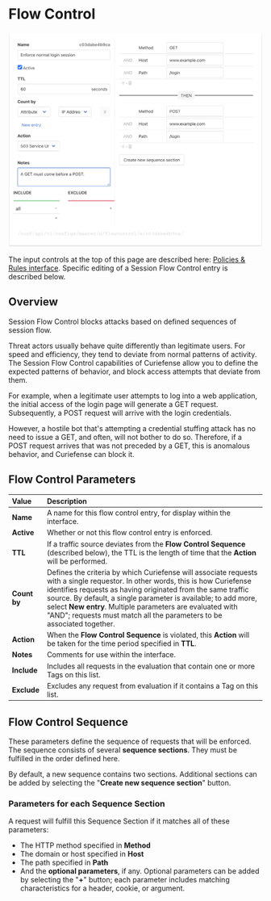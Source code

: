 # Flow Control

![](../../.gitbook/assets/screen-shot-2021-02-25-at-10.36.42-pm.png)

The input controls at the top of this page are described here: [Policies & Rules](./#document-editor-interface)[ interface](./#document-editor-interface). Specific editing of a Session Flow Control entry is described below.

## Overview

Session Flow Control blocks attacks based on defined sequences of session flow.

Threat actors usually behave quite differently than legitimate users. For speed and efficiency, they tend to deviate from normal patterns of activity. The Session Flow Control capabilities of Curiefense allow you to define the expected patterns of behavior, and block access attempts that deviate from them.

For example, when a legitimate user attempts to log into a web application, the initial access of the login page will generate a GET request. Subsequently, a POST request will arrive with the login credentials. 

However, a hostile bot that's attempting a credential stuffing attack has no need to issue a GET, and often, will not bother to do so. Therefore, if a POST request arrives that was not preceded by a GET, this is anomalous behavior, and Curiefense can block it.

## Flow Control Parameters

| Value | Description |
| :--- | :--- |
| **Name** | A name for this flow control entry, for display within the interface. |
| **Active** | Whether or not this flow control entry is enforced. |
| **TTL** | If a traffic source deviates from the **Flow Control Sequence** \(described below\), the TTL is the length of time that the **Action** will be performed. |
| **Count** **by** | Defines the criteria by which Curiefense will associate requests with a single requestor. In other words, this is how Curiefense identifies requests as having originated from the same traffic source. By default, a single parameter is available; to add more, select **New entry**. Multiple parameters are evaluated with "AND"; requests must match all the parameters to be associated together.  |
| **Action** | When the **Flow Control Sequence** is violated, this **Action** will be taken for the time period specified in **TTL**. |
| **Notes** | Comments for use within the interface. |
| **Include** | Includes all requests in the evaluation that contain one or more Tags on this list. |
| **Exclude** | Excludes any request from evaluation if it contains a Tag on this list. |

## Flow Control Sequence

These parameters define the sequence of requests that will be enforced. The sequence consists of several **sequence sections**. They must be fulfilled in the order defined here.

By default, a new sequence contains two sections. Additional sections can be added by selecting the "**Create new sequence section**" button.

### Parameters for each Sequence Section

A request will fulfill this Sequence Section if it matches all of these parameters:

* The HTTP method specified in **Method**
* The domain or host specified in **Host**
* The path specified in **Path**
* And the **optional parameters**, if any. Optional parameters can be added by selecting the "**+**" button; each parameter includes matching characteristics for a header, cookie, or argument.





